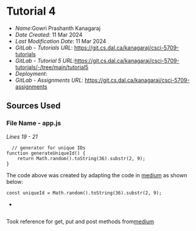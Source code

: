 # Tutorial 4
* *Name*:Gowri Prashanth Kanagaraj
* *Date Created*: 11 Mar 2024
* *Last Modification Date*: 11 Mar 2024
* *GitLab - Tutorials URL*: <https://git.cs.dal.ca/kanagaraj/csci-5709-tutorials>
* *GitLab - Tutorial 5 URL*:<https://git.cs.dal.ca/kanagaraj/csci-5709-tutorials/-/tree/main/tutorial5>
 * *Deployment*: 
 * *GitLab - Assignments URL*: <https://git.cs.dal.ca/kanagaraj/csci-5709-assignments>

 ## Sources Used

### File Name - app.js

*Lines 19 - 21*

```
  // generator for unique IDs 
function generateUniqueId() {
    return Math.random().toString(36).substr(2, 9);
}
```

The code above was created by adapting the code in [medium](https://paulius-repsys.medium.com/simplest-possible-way-to-generate-unique-id-in-javascript-a0d7566f3b0c) as shown below: 

```
const uniqueId = Math.random().toString(36).substr(2, 9);

```

*

```

```

Took reference for get, put and post methods from[medium](https://medium.com/geekculture/how-to-send-forms-data-with-fetch-using-get-post-put-delete-and-catching-with-express-js-bfdb85b99709)  

```

```

